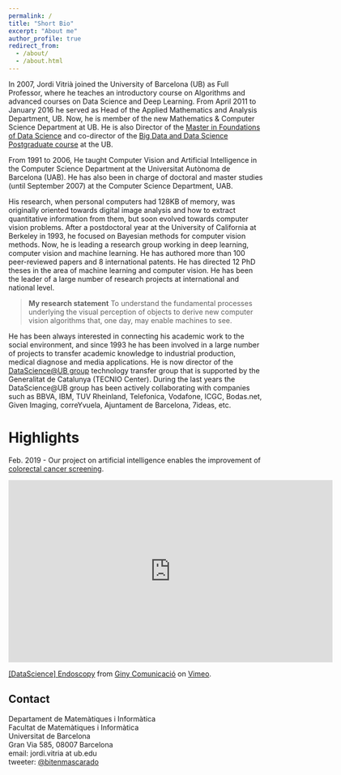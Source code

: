 ```yaml
---
permalink: /
title: "Short Bio"
excerpt: "About me"
author_profile: true
redirect_from: 
  - /about/
  - /about.html
---
```


In 2007, Jordi Vitrià joined the University of Barcelona (UB) as Full Professor, where he teaches an introductory course on Algorithms and advanced courses on Data Science and Deep Learning. From April 2011 to January 2016 he served as Head of the Applied Mathematics and Analysis Department, UB. Now, he is member of the new Mathematics & Computer Science Department at UB. He is also Director of the [Master in Foundations of Data Science](http://www.ub.edu/datascience/master/) and co-director of the [Big Data and Data Science Postgraduate course](http://www.ub.edu/datascience/postgraduate) at the UB. 

From 1991 to 2006, He taught Computer Vision and Artificial Intelligence in the Computer Science Department at the Universitat Autònoma de Barcelona (UAB). He has also been in charge of doctoral and master studies (until September 2007) at the Computer Science Department, UAB.

His research, when personal computers had 128KB of memory, was originally oriented towards digital image analysis and how to extract quantitative information from them, but soon evolved towards computer vision problems. After a postdoctoral year at the University of California at Berkeley in 1993, he focused on Bayesian methods for computer vision methods. Now, he is leading a research group working in deep learning, computer vision and machine learning. He has authored more than 100 peer-reviewed papers and 8 international patents. He has directed 12 PhD theses in the area of machine learning and computer vision. He has been the leader of a large number of research projects at international and national level.  

> **My research statement**
> To understand the fundamental processes underlying the visual perception of objects to derive new computer vision algorithms that, one day, may enable machines to see.

He has been always interested in connecting his academic work to the social environment, and since 1993 he has been involved in a large number of projects to transfer academic knowledge to industrial production, medical diagnose and media applications. He is now director of the [DataScience@UB group](http://datascience.barcelona/en) technology transfer group that is supported by the Generalitat de Catalunya (TECNIO Center). During the last years the DataScience@UB group has been actively collaborating with companies such as BBVA, IBM, TUV Rheinland, Telefonica, Vodafone, ICGC, Bodas.net, Given Imaging, correYvuela, Ajuntament de Barcelona, 7ideas, etc.     

# Highlights

Feb. 2019 - Our project on artificial intelligence enables the improvement of [colorectal cancer screening](http://www.fbg.ub.edu/en/news/project-artificial-intelligence-enables-the-improvement-of-colorectal-cancer-screening/). 

<iframe src="https://player.vimeo.com/video/311499465" width="640" height="360" frameborder="0" webkitallowfullscreen mozallowfullscreen allowfullscreen></iframe>
<p><a href="https://vimeo.com/311499465">[DataScience] Endoscopy</a> from <a href="https://vimeo.com/giny">Giny Comunicaci&oacute;</a> on <a href="https://vimeo.com">Vimeo</a>.</p>


## Contact

Departament de Matemàtiques i Informàtica <br />
Facultat de Matemàtiques i Informàtica  <br />
Universitat de Barcelona <br />
Gran Via 585, 08007 Barcelona <br />
email: jordi.vitria at ub.edu <br />
tweeter: [@bitenmascarado](https://twitter.com/bitenmascarado) <br />
